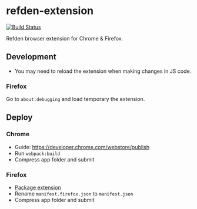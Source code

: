 # refden-extension

[![Build Status](https://travis-ci.org/Refden/refden-extension.svg?branch=master)](https://travis-ci.org/Refden/refden-extension)

Refden browser extension for Chrome & Firefox.

## Development

- You may need to reload the extension when making changes in JS code.

### Firefox

Go to `about:debugging` and load temporary the extension.

## Deploy

### Chrome

- Guide: https://developer.chrome.com/webstore/publish
- Run `webpack:build`
- Compress app folder and submit

### Firefox

- [Package extension](https://developer.mozilla.org/en-US/docs/Mozilla/Add-ons/WebExtensions/Package_your_extension_)
- Rename `manifest.firefox.json` to `manifest.json`
- Compress app folder and submit
